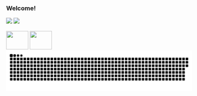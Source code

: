 ### Welcome!
<div>
  <img height="160em" src="https://github-readme-stats.vercel.app/api?username=beaalvess&show_icons=true&theme=midnight-purple&include_all_commits=true&count_private=true"/>
  <img height="160em" src="https://github-readme-stats.vercel.app/api/top-langs/?username=beaalvess&layout=compact&langs_count=16&theme=midnight-purple"/>
</div>
<br>
<img height="50" width="60" src="https://cdn.jsdelivr.net/gh/devicons/devicon@latest/icons/csharp/csharp-original.svg"/>
<img height="50" width="60" src="https://cdn.jsdelivr.net/gh/devicons/devicon@latest/icons/java/java-original.svg" />
<img alt="GitHub Snake" src="https://raw.githubusercontent.com/beaalvess/beaalvess/output/github-contribution-grid-snake-dark.svg"/>
<!--
**beaalvess/beaalvess** is a ✨ _special_ ✨ repository because its `README.md` (this file) appears on your GitHub profile.

Here are some ideas to get you started:

- 🔭 I’m currently working on ...
- 🌱 I’m currently learning ...
- 👯 I’m looking to collaborate on ...
- 🤔 I’m looking for help with ...
- 💬 Ask me about ...
- 📫 How to reach me: ...
- 😄 Pronouns: ...
- ⚡ Fun fact: ...
-->

